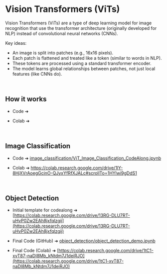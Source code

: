 
# Vision Transformers (ViTs)

Vision Transformers (ViTs) are a type of deep learning model for image recognition that use the transformer architecture (originally developed for NLP) instead of convolutional neural networks (CNNs).

Key ideas:
- An image is split into patches (e.g., 16x16 pixels).
- Each patch is flattened and treated like a token (similar to words in NLP).
- These tokens are processed using a standard transformer encoder.
- The model learns global relationships between patches, not just local features (like CNNs do).

<br>


## How it works

- Code ➜

- Colab ➜

<br>


## Image Classification

- Code ➜ [image_classification/ViT_Image_Classification_CodeAlong.ipynb](https://github.com/DSML-march2025-luis/vision-transformers-demos/blob/main/image_classification/ViT_Image_Classification_CodeAlong.ipynb)

- Colab ➜  https://colab.research.google.com/drive/1lY-8HjXVrAoegGcinO-QJyxYfRfXJALc#scrollTo=1HYlwi9gDdS1

<br>


## Object Detection

- Initial template for codealong ➜ [https://colab.research.google.com/drive/13RG-DLU7RT-uHvP0Zw2EAh8jxfqlzgii](https://colab.research.google.com/drive/13RG-DLU7RT-uHvP0Zw2EAh8jxfqlzgii)

- Final Code (GitHub) ➜ [object_detection/object_detection_demo.ipynb](object_detection/object_detection_demo.ipynb)

- Final Code (Colab) ➜ [https://colab.research.google.com/drive/1tC1-xvT87-naDI8Mb_kNtdm7J1deiRJO](https://colab.research.google.com/drive/1tC1-xvT87-naDI8Mb_kNtdm7J1deiRJO)


